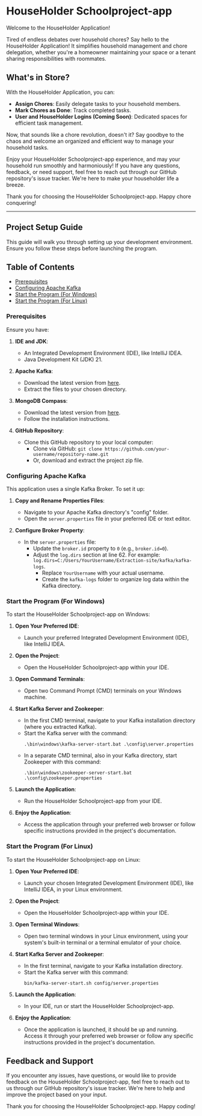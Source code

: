 # HouseHolder Schoolproject-app

Welcome to the HouseHolder Application!

Tired of endless debates over household chores? Say hello to the HouseHolder Application! It simplifies household management and chore delegation, whether you're a homeowner maintaining your space or a tenant sharing responsibilities with roommates.

## What's in Store?

With the HouseHolder Application, you can:

- **Assign Chores**: Easily delegate tasks to your household members.
- **Mark Chores as Done**: Track completed tasks.
- **User and HouseHolder Logins (Coming Soon)**: Dedicated spaces for efficient task management.

Now, that sounds like a chore revolution, doesn't it? Say goodbye to the chaos and welcome an organized and efficient way to manage your household tasks.



Enjoy your HouseHolder Schoolproject-app experience, and may your household run smoothly and harmoniously! If you have any questions, feedback, or need support, feel free to reach out through our GitHub repository's issue tracker. We're here to make your householder life a breeze.

Thank you for choosing the HouseHolder Schoolproject-app. Happy chore conquering!

---

## Project Setup Guide

This guide will walk you through setting up your development environment. Ensure you follow these steps before launching the program.

## Table of Contents
- [Prerequisites](#prerequisites)
- [Configuring Apache Kafka](#configuring-apache-kafka)
- [Start the Program (For Windows)](#start-the-program-for-windows)
- [Start the Program (For Linux)](#start-the-program-for-linux)

### Prerequisites

Ensure you have:

1. **IDE and JDK**:
    - An Integrated Development Environment (IDE), like IntelliJ IDEA.
    - Java Development Kit (JDK) 21.

2. **Apache Kafka**:
    - Download the latest version from [here](https://kafka.apache.org/downloads).
    - Extract the files to your chosen directory.

3. **MongoDB Compass**:
    - Download the latest version from [here](https://www.mongodb.com/try/download/compass).
    - Follow the installation instructions.

4. **GitHub Repository**:
    - Clone this GitHub repository to your local computer:
        - Clone via GitHub: `git clone https://github.com/your-username/repository-name.git`
        - Or, download and extract the project zip file.

### Configuring Apache Kafka

This application uses a single Kafka Broker. To set it up:

1. **Copy and Rename Properties Files**:
    - Navigate to your Apache Kafka directory's "config" folder.
    - Open the `server.properties` file in your preferred IDE or text editor.

2. **Configure Broker Property**:
    - In the `server.properties` file:
        - Update the `broker.id` property to `0` (e.g., `broker.id=0`).
        - Adjust the `log.dirs` section at line 62. For example: `log.dirs=C:/Users/YourUsername/Extraction-site/kafka/kafka-logs`.
            - Replace `YourUsername` with your actual username.
            - Create the `kafka-logs` folder to organize log data within the Kafka directory.

### Start the Program (For Windows)

To start the HouseHolder Schoolproject-app on Windows:

1. **Open Your Preferred IDE**:
    - Launch your preferred Integrated Development Environment (IDE), like IntelliJ IDEA.

2. **Open the Project**:
    - Open the HouseHolder Schoolproject-app within your IDE.

3. **Open Command Terminals**:
    - Open two Command Prompt (CMD) terminals on your Windows machine.

4. **Start Kafka Server and Zookeeper**:
    - In the first CMD terminal, navigate to your Kafka installation directory (where you extracted Kafka).
    - Start the Kafka server with the command:
      ```shell
      .\bin\windows\kafka-server-start.bat .\config\server.properties
      ```
    - In a separate CMD terminal, also in your Kafka directory, start Zookeeper with this command:
      ```shell
      .\bin\windows\zookeeper-server-start.bat .\config\zookeeper.properties
      ```

5. **Launch the Application**:
    - Run the HouseHolder Schoolproject-app from your IDE.

6. **Enjoy the Application**:
    - Access the application through your preferred web browser or follow specific instructions provided in the project's documentation.

### Start the Program (For Linux)

To start the HouseHolder Schoolproject-app on Linux:

1. **Open Your Preferred IDE**:
    - Launch your chosen Integrated Development Environment (IDE), like IntelliJ IDEA, in your Linux environment.

2. **Open the Project**:
    - Open the HouseHolder Schoolproject-app within your IDE.

3. **Open Terminal Windows**:
    - Open two terminal windows in your Linux environment, using your system's built-in terminal or a terminal emulator of your choice.

4. **Start Kafka Server and Zookeeper**:
    - In the first terminal, navigate to your Kafka installation directory.
    - Start the Kafka server with this command:
      ```shell
      bin/kafka-server-start.sh config/server.properties
      ```

5. **Launch the Application**:
    - In your IDE, run or start the HouseHolder Schoolproject-app.

6. **Enjoy the Application**:
    - Once the application is launched, it should be up and running. Access it through your preferred web browser or follow any specific instructions provided in the project's documentation.

## Feedback and Support

If you encounter any issues, have questions, or would like to provide feedback on the HouseHolder Schoolproject-app, feel free to reach out to us through our GitHub repository's issue tracker. We're here to help and improve the project based on your input.

Thank you for choosing the HouseHolder Schoolproject-app. Happy coding!


